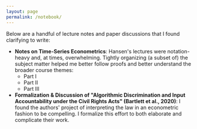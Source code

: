 ```yaml
---
layout: page
permalink: /notebook/
---
```


Below are a handful of lecture notes and paper discussions that I found clarifying to write: 
- **Notes on Time-Series Econometrics**: Hansen's lectures were notation-heavy and, at times, overwhelming. Tightly organizing (a subset of) the subject matter helped me better follow proofs and better understand the broader course themes: 
    - Part I
    - Part II
    - Part III
- **Formalization & Discussion of "Algorithmic Discrimination and Input Accountability under the Civil Rights Acts" (Bartlett et al., 2020)**: I found the authors' project of interpreting the law in an econometric fashion to be compelling. I formalize this effort to both elaborate and complicate their work. 
